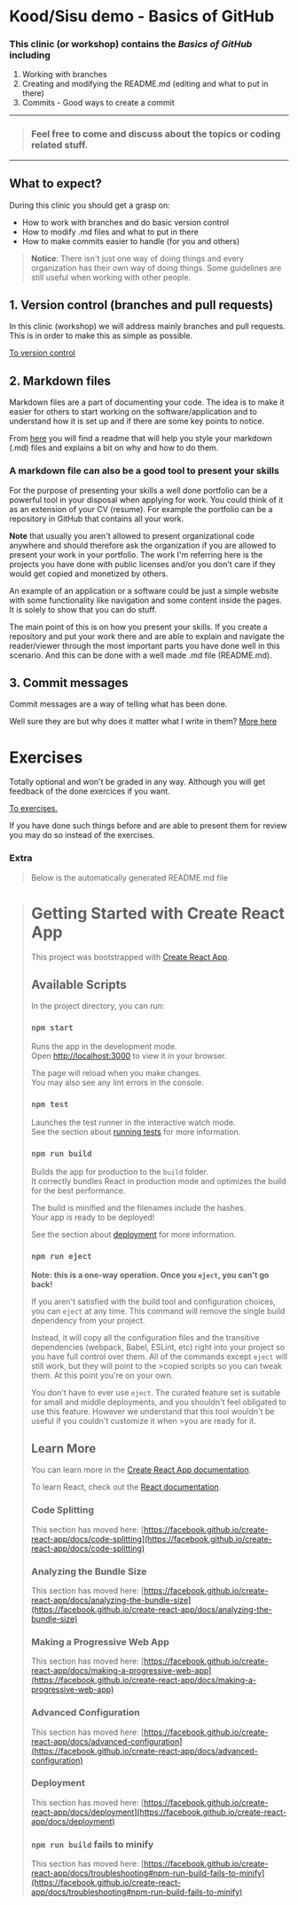# Kood/Sisu demo - Basics of GitHub

### This clinic (or workshop) contains the ***Basics of GitHub*** including

1. Working with branches
2. Creating and modifying the README.md (editing and what to put in there)
3. Commits - Good ways to create a commit

---------------------------------------

>### Feel free to come and discuss about the topics or coding related stuff.

----------------------------------------

## What to expect?

During this clinic you should get a grasp on:

- How to work with branches and do basic version control
- How to modify .md files and what to put in there
- How to make commits easier to handle (for you and others)


>**Notice**: There isn't just one way of doing things and every organization has their own way of doing things. Some guidelines are still useful when working with other people.


## 1. Version control (branches and pull requests)

In this clinic (workshop) we will address mainly branches and pull requests. This is in order to make this as simple as possible.

[To version control](./src/Info/README-FOR-VERSION-CONTROL.md)


## 2. Markdown files

Markdown files are a part of documenting your code. The idea is to make it easier for others to start working on the software/application and to understand how it is set up and if there are some key points to notice.

From [here](./src/Info/README-FOR-MD-FILES.md) you will find a readme that will help you style your markdown (.md) files and explains a bit on why and how to do them.


### A markdown file can also be a good tool to present your skills 

For the purpose of presenting your skills a well done portfolio can be a powerful tool in your disposal when applying for work. 
You could think of it as an extension of your CV (resume). For example the portfolio can be a repository in GitHub that contains all your work. 

**Note** that usually you aren't allowed to present organizational code anywhere and should therefore ask the organization if you are allowed to present your work in your portfolio. The work I'm referring here is the projects you have done with public licenses and/or you don't care if they would get copied and monetized by others. 

An example of an application or a software could be just a simple website with some functionality like navigation and some content inside the pages. It is solely to show that you can do stuff. 

The main point of this is on how you present your skills. If you create a repository and put your work there and are able to explain and navigate the reader/viewer through the most important parts you have done well in this scenario.
And this can be done with a well made .md file (README.md).


## 3. Commit messages

Commit messages are a way of telling what has been done. 

Well sure they are but why does it matter what I write in them? [More here](./src/Info/README-FOR-COMMITS.md)


 # Exercises

Totally optional and won't be graded in any way. Although you will get feedback of the done exercices if you want.

 [To exercises.](./src/Exercises/EXERCISES.md)

 If you have done such things before and are able to present them for review you may do so instead of the exercises.



### Extra

>Below is the automatically generated README.md file



># Getting Started with Create React App
>
>This project was bootstrapped with [Create React App](https://github.com/facebook/create-react-app).
>
>## Available Scripts
>
>In the project directory, you can run:
>
>### `npm start`
>
>Runs the app in the development mode.\
>Open [http://localhost:3000](http://localhost:3000) to view it in your browser.
>
>The page will reload when you make changes.\
>You may also see any lint errors in the console.
>
>### `npm test`
>
>Launches the test runner in the interactive watch mode.\
>See the section about [running tests](https://facebook.github.io/create-react-app/docs/running-tests) for more information.
>
>### `npm run build`
>
>Builds the app for production to the `build` folder.\
>It correctly bundles React in production mode and optimizes the build for the best performance.
>
>The build is minified and the filenames include the hashes.\
>Your app is ready to be deployed!
>
>See the section about [deployment](https://facebook.github.io/create-react-app/docs/deployment) for more information.
>
>### `npm run eject`
>
>**Note: this is a one-way operation. Once you `eject`, you can't go back!**
>
>If you aren't satisfied with the build tool and configuration choices, you can `eject` at any time. This command will remove the single build dependency from your project.
>
>Instead, it will copy all the configuration files and the transitive dependencies (webpack, Babel, ESLint, etc) right into your project so you have full control over them. All of the commands except `eject` will still work, but they will point to the >copied scripts so you can tweak them. At this point you're on your own.
>
>You don't have to ever use `eject`. The curated feature set is suitable for small and middle deployments, and you shouldn't feel obligated to use this feature. However we understand that this tool wouldn't be useful if you couldn't customize it when >you are ready for it.
>
>## Learn More
>
>You can learn more in the [Create React App documentation](https://facebook.github.io/create-react-app/docs/getting-started).
>
>To learn React, check out the [React documentation](https://reactjs.org/).
>
>### Code Splitting
>
>This section has moved here: [https://facebook.github.io/create-react-app/docs/code-splitting](https://facebook.github.io/create-react-app/docs/code-splitting)
>
>### Analyzing the Bundle Size
>
>This section has moved here: [https://facebook.github.io/create-react-app/docs/analyzing-the-bundle-size](https://facebook.github.io/create-react-app/docs/analyzing-the-bundle-size)
>
>### Making a Progressive Web App
>
>This section has moved here: [https://facebook.github.io/create-react-app/docs/making-a-progressive-web-app](https://facebook.github.io/create-react-app/docs/making-a-progressive-web-app)
>
>### Advanced Configuration
>
>This section has moved here: [https://facebook.github.io/create-react-app/docs/advanced-configuration](https://facebook.github.io/create-react-app/docs/advanced-configuration)
>
>### Deployment
>
>This section has moved here: [https://facebook.github.io/create-react-app/docs/deployment](https://facebook.github.io/create-react-app/docs/deployment)
>
>### `npm run build` fails to minify
>
>This section has moved here: [https://facebook.github.io/create-react-app/docs/troubleshooting#npm-run-build-fails-to-minify](https://facebook.github.io/create-react-app/docs/troubleshooting#npm-run-build-fails-to-minify)
